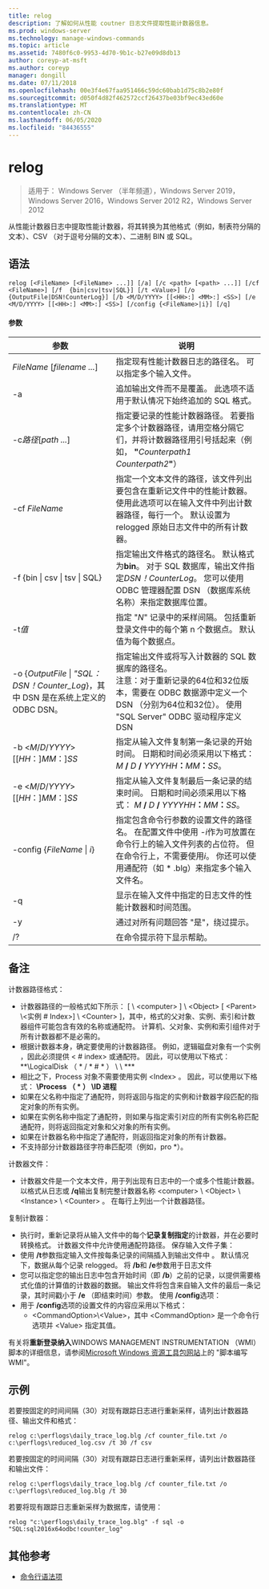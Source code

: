 ```yaml
---
title: relog
description: 了解如何从性能 coutner 日志文件提取性能计数器信息。
ms.prod: windows-server
ms.technology: manage-windows-commands
ms.topic: article
ms.assetid: 7480f6c0-9953-4d70-9b1c-b27e09d8db13
author: coreyp-at-msft
ms.author: coreyp
manager: dongill
ms.date: 07/11/2018
ms.openlocfilehash: 00e3f4e67faa951466c59dc60bab1d75c8b2e80f
ms.sourcegitcommit: d050f4d82f462572ccf26437be03bf9ec43ed60e
ms.translationtype: MT
ms.contentlocale: zh-CN
ms.lasthandoff: 06/05/2020
ms.locfileid: "84436555"
---
```

# <a name="relog"></a>relog

> 适用于： Windows Server （半年频道），Windows Server 2019，Windows Server 2016，Windows Server 2012 R2，Windows Server 2012

从性能计数器日志中提取性能计数器，将其转换为其他格式（例如，制表符分隔的文本）、CSV （对于逗号分隔的文本）、二进制 BIN 或 SQL。

## <a name="syntax"></a>语法
```
relog [<FileName> [<FileName> ...]] [/a] [/c <path> [<path> ...]] [/cf <FileName>] [/f  {bin|csv|tsv|SQL}] [/t <Value>] [/o {OutputFile|DSN!CounterLog}] [/b <M/D/YYYY> [[<HH>:] <MM>:] <SS>] [/e <M/D/YYYY> [[<HH>:] <MM>:] <SS>] [/config {<FileName>|i}] [/q]
```

#### <a name="parameters"></a>参数

|                                         参数                                          |                                                                                                                                                                  说明                                                                                                                                                                   |
|--------------------------------------------------------------------------------------------|------------------------------------------------------------------------------------------------------------------------------------------------------------------------------------------------------------------------------------------------------------------------------------------------------------------------------------------------|
|                                *FileName* [*filename ...*]                                 |                                                                                                                      指定现有性能计数器日志的路径名。 可以指定多个输入文件。                                                                                                                      |
|                                             -a                                             |                                                                                                          追加输出文件而不是覆盖。 此选项不适用于默认情况下始终追加的 SQL 格式。                                                                                                           |
|                                   -c*路径*[*path ...*]                                   |                                                       指定要记录的性能计数器路径。 若要指定多个计数器路径，请用空格分隔它们，并将计数器路径用引号括起来（例如， **"**<em>Counterpath1</em> <em>Counterpath2</em>**"**）                                                       |
|                                       -cf *FileName*                                       |                                            指定一个文本文件的路径，该文件列出要包含在重新记文件中的性能计数器。 使用此选项可以在输入文件中列出计数器路径，每行一个。 默认设置为 relogged 原始日志文件中的所有计数器。                                            |
|                                  -f {bin \| csv \| tsv \| SQL}                                  |                                       指定输出文件格式的路径名。 默认格式为**bin**。 对于 SQL 数据库，输出文件指定*DSN！CounterLog*。 您可以使用 ODBC 管理器配置 DSN （数据库系统名称）来指定数据库位置。                                        |
|                                         -t*值*                                         |                                                                                                           指定 "*N*" 记录中的采样间隔。 包括重新登录文件中的每个第 n 个数据点。 默认值为每个数据点。                                                                                                           |
| -o {*OutputFile* \| *"SQL： DSN！Counter_Log*}，其中 DSN 是在系统上定义的 ODBC DSN。 |                                                   指定输出文件或将写入计数器的 SQL 数据库的路径名。 <br>注意：对于重新记录的64位和32位版本，需要在 ODBC 数据源中定义一个 DSN （分别为64位和32位）。 使用 "SQL Server" ODBC 驱动程序定义 DSN                                                   |
|                          -b \<*M*/*D*/*YYYY*> [[*HH*：]*MM*：]*SS*                           |                                                                          指定从输入文件复制第一条记录的开始时间。 日期和时间必须采用以下格式： <em>M</em> **/** <em>D</em> **/** <em>YYYYHH</em>**：**<em>MM</em>**：**<em>SS</em>。                                                                          |
|                          -e \<*M*/*D*/*YYYY*> [[*HH*：]*MM*：]*SS*                           |                                                                           指定从输入文件复制最后一条记录的结束时间。 日期和时间必须采用以下格式： <em>M</em> **/** <em>D</em> **/** <em>YYYYHH</em>**：**<em>MM</em>**：**<em>SS</em>。                                                                            |
|                                -config {*FileName* \| *i*}                                 | 指定包含命令行参数的设置文件的路径名。 在配置文件中使用 *-i*作为可放置在命令行上的输入文件列表的占位符。 但在命令行上，不需要使用*i*。 你还可以使用通配符（如 \* .blg）来指定多个输入文件名。 |
|                                             -q                                             |                                                                                                                          显示在输入文件中指定的日志文件的性能计数器和时间范围。                                                                                                                           |
|                                             -y                                             |                                                                                                                                            通过对所有问题回答 "是"，绕过提示。                                                                                                                                             |
|                                             /?                                             |                                                                                                                                                      在命令提示符下显示帮助。                                                                                                                                                      |

## <a name="remarks"></a>备注
计数器路径格式：
- 计数器路径的一般格式如下所示： [ \\ \<computer> ] \\ \<Object> [ \<Parent> \\<实例 # Index>] \\ \<Counter> ]，其中，格式的父对象、实例、索引和计数器组件可能包含有效的名称或通配符。 计算机、父对象、实例和索引组件对于所有计数器都不是必需的。
- 根据计数器本身，确定要使用的计数器路径。 例如，逻辑磁盘对象有一个实例 <Index> ，因此必须提供 < # index> 或通配符。 因此，可以使用以下格式： **\LogicalDisk （ \* / \* # \* ） \\ \\ ***
- 相比之下，Process 对象不需要使用实例 \<Index> 。 因此，可以使用以下格式： **\Process （ \* ） \ID 进程**
- 如果在父名称中指定了通配符，则将返回与指定的实例和计数器字段匹配的指定对象的所有实例。
- 如果在实例名称中指定了通配符，则如果与指定索引对应的所有实例名称匹配通配符，则将返回指定对象和父对象的所有实例。
- 如果在计数器名称中指定了通配符，则返回指定对象的所有计数器。
- 不支持部分计数器路径字符串匹配项（例如，pro *）。

计数器文件：
-   计数器文件是一个文本文件，用于列出现有日志中的一个或多个性能计数器。 以格式从日志或 **/q**输出复制完整计数器名称 \<computer> \\ \<Object> \\ \<Instance> \\ \<Counter> 。 在每行上列出一个计数器路径。

复制计数器：
-   执行时，重新记录将从输入文件中的每个**记录复制指定**的计数器，并在必要时转换格式。 计数器文件中允许使用通配符路径。
保存输入文件子集：
-   使用 **/t**参数指定输入文件按每条记录的间隔插入到输出文件中 <n> 。 默认情况下，数据从每个记录 relogged。
将 **/b**和 **/e**参数用于日志文件
-   您可以指定您的输出日志中包含开始时间（即 **/b**）之前的记录，以提供需要格式化值的计算值的计数器的数据。 输出文件将包含来自输入文件的最后一条记录，其时间戳小于 **/e** （即结束时间）参数。
使用 **/config**选项：
-   用于 **/config**选项的设置文件的内容应采用以下格式：
    -   \<CommandOption>\\\<Value>，其中 \<CommandOption> 是一个命令行选项并 \<Value> 指定其值。

有关将**重新登录纳入**WINDOWS MANAGEMENT INSTRUMENTATION （WMI）脚本的详细信息，请参阅[Microsoft Windows 资源工具包网站](https://go.microsoft.com/fwlink/?LinkId=4665)上的 "脚本编写 WMI"。

## <a name="examples"></a>示例
若要按固定的时间间隔（30）对现有跟踪日志进行重新采样，请列出计数器路径、输出文件和格式：
```
relog c:\perflogs\daily_trace_log.blg /cf counter_file.txt /o c:\perflogs\reduced_log.csv /t 30 /f csv
```
若要按固定的时间间隔（30）对现有跟踪日志进行重新采样，请列出计数器路径和输出文件：
```
relog c:\perflogs\daily_trace_log.blg /cf counter_file.txt /o c:\perflogs\reduced_log.blg /t 30
```
若要将现有跟踪日志重新采样为数据库，请使用：
```
relog "c:\perflogs\daily_trace_log.blg" -f sql -o "SQL:sql2016x64odbc!counter_log"
```

## <a name="additional-references"></a>其他参考
- [命令行语法项](command-line-syntax-key.md)

